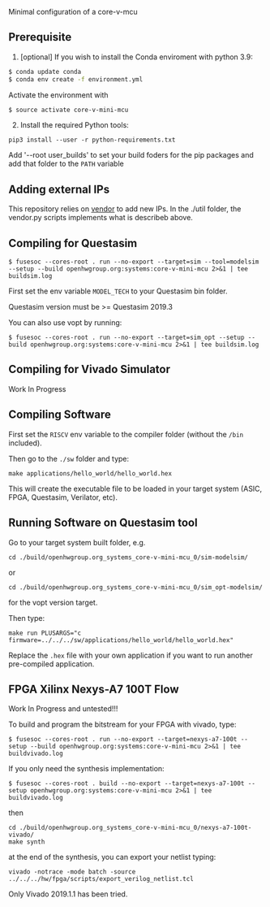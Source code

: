 Minimal configuration of a core-v-mcu

## Prerequisite

1. [optional] If you wish to install the Conda enviroment with python 3.9:

```bash
$ conda update conda
$ conda env create -f environment.yml
```

Activate the environment with

```bash
$ source activate core-v-mini-mcu
```
2. Install the required Python tools:

```
pip3 install --user -r python-requirements.txt
```

Add '--root user_builds' to set your build foders for the pip packages
and add that folder to the `PATH` variable

## Adding external IPs

This repository relies on [vendor](https://docs.opentitan.org/doc/ug/vendor_hw/) to add new IPs.
In the ./util folder, the vendor.py scripts implements what is describeb above.


## Compiling for Questasim

```
$ fusesoc --cores-root . run --no-export --target=sim --tool=modelsim --setup --build openhwgroup.org:systems:core-v-mini-mcu 2>&1 | tee buildsim.log
```
First set the env variable `MODEL_TECH` to your Questasim bin folder.

Questasim version must be >= Questasim 2019.3

You can also use vopt by running:

```
$ fusesoc --cores-root . run --no-export --target=sim_opt --setup --build openhwgroup.org:systems:core-v-mini-mcu 2>&1 | tee buildsim.log
```

## Compiling for Vivado Simulator

Work In Progress


## Compiling Software


First set the `RISCV` env variable to the compiler folder (without the `/bin` included).

Then go to the `./sw` folder and type:

```
make applications/hello_world/hello_world.hex
```

This will create the executable file to be loaded in your target system (ASIC, FPGA, Questasim, Verilator, etc).

## Running Software on Questasim tool

Go to your target system built folder, e.g.

```
cd ./build/openhwgroup.org_systems_core-v-mini-mcu_0/sim-modelsim/
```

or

```
cd ./build/openhwgroup.org_systems_core-v-mini-mcu_0/sim_opt-modelsim/
```

for the vopt version target.

Then type:

```
make run PLUSARGS="c firmware=../../../sw/applications/hello_world/hello_world.hex"
```

Replace the  `.hex` file with your own application if you want to run another pre-compiled application.


## FPGA Xilinx Nexys-A7 100T Flow

Work In Progress and untested!!!

To build and program the bitstream for your FPGA with vivado, type:

```
$ fusesoc --cores-root . run --no-export --target=nexys-a7-100t --setup --build openhwgroup.org:systems:core-v-mini-mcu 2>&1 | tee buildvivado.log
```

If you only need the synthesis implementation:

```
$ fusesoc --cores-root . build --no-export --target=nexys-a7-100t --setup openhwgroup.org:systems:core-v-mini-mcu 2>&1 | tee buildvivado.log
```

then

```
cd ./build/openhwgroup.org_systems_core-v-mini-mcu_0/nexys-a7-100t-vivado/
make synth
```

at the end of the synthesis, you can export your netlist typing:

```
vivado -notrace -mode batch -source ../../../hw/fpga/scripts/export_verilog_netlist.tcl
```


Only Vivado 2019.1.1 has been tried.
